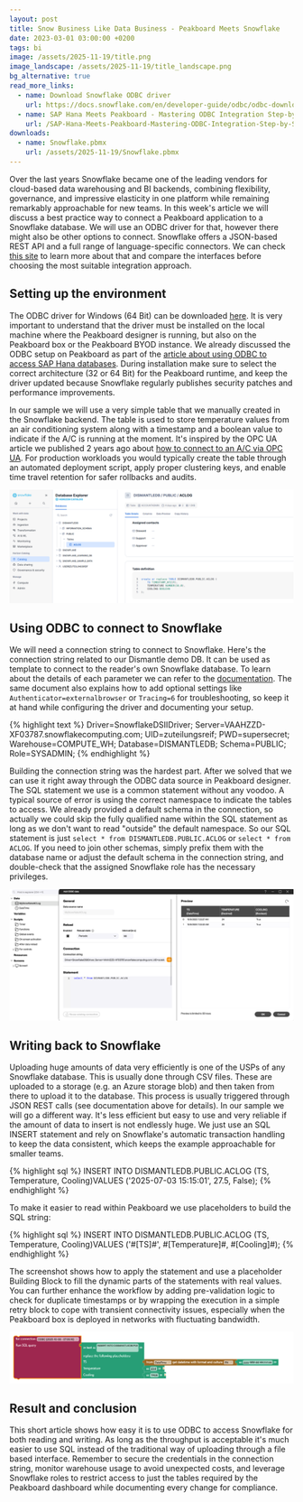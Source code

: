 ```yaml
---
layout: post
title: Snow Business Like Data Business - Peakboard Meets Snowflake
date: 2023-03-01 03:00:00 +0200
tags: bi 
image: /assets/2025-11-19/title.png
image_landscape: /assets/2025-11-19/title_landscape.png
bg_alternative: true
read_more_links:
  - name: Download Snowflake ODBC driver
    url: https://docs.snowflake.com/en/developer-guide/odbc/odbc-download
  - name: SAP Hana Meets Peakboard - Mastering ODBC Integration Step-by-Step
    url: /SAP-Hana-Meets-Peakboard-Mastering-ODBC-Integration-Step-by-Step.html
downloads:
  - name: Snowflake.pbmx
    url: /assets/2025-11-19/Snowflake.pbmx
---
```

Over the last years Snowflake became one of the leading vendors for cloud-based data warehousing and BI backends, combining flexibility, governance, and impressive elasticity in one platform while remaining remarkably approachable for new teams.
In this week's article we will discuss a best practice way to connect a Peakboard application to a Snowflake database. We will use an ODBC driver for that, however there might also be other options to connect. Snowflake offers a JSON-based REST API and a full range of language-specific connectors. We can check [this site](https://docs.snowflake.com/en/developer-guide/snowflake-rest-api/snowflake-rest-api) to learn more about that and compare the interfaces before choosing the most suitable integration approach.

## Setting up the environment

The ODBC driver for Windows (64 Bit) can be downloaded [here](https://docs.snowflake.com/en/developer-guide/odbc/odbc-download). It is very important to understand that the driver must be installed on the local machine where the Peakboard designer is running, but also on the Peakboard box or the Peakboard BYOD instance. We already discussed the ODBC setup on Peakboard as part of the [article about using ODBC to access SAP Hana databases](/SAP-Hana-Meets-Peakboard-Mastering-ODBC-Integration-Step-by-Step.html). During installation make sure to select the correct architecture (32 or 64 Bit) for the Peakboard runtime, and keep the driver updated because Snowflake regularly publishes security patches and performance improvements.

In our sample we will use a very simple table that we manually created in the Snowflake backend. The table is used to store temperature values from an air conditioning system along with a timestamp and a boolean value to indicate if the A/C is running at the moment. It's inspired by the OPC UA article we published 2 years ago about [how to connect to an A/C via OPC UA](https://how-to-dismantle-a-peakboard-box.com/OPC-UA-Basics-Calling-functions-in-OPC-UA-and-switch-the-AC-off.html). For production workloads you would typically create the table through an automated deployment script, apply proper clustering keys, and enable time travel retention for safer rollbacks and audits.

![image](/assets/2025-11-19/010.png)

## Using ODBC to connect to Snowflake

We will need a connection string to connect to Snowflake. Here's the connection string related to our Dismantle demo DB. It can be used as template to connect to the reader's own Snowflake database. To learn about the details of each parameter we can refer to the [documentation](https://docs.snowflake.com/en/developer-guide/odbc/odbc-parameters). The same document also explains how to add optional settings like `Authenticator=externalbrowser` or `Tracing=6` for troubleshooting, so keep it at hand while configuring the driver and documenting your setup.

{% highlight text %}
Driver=SnowflakeDSIIDriver; Server=VAAHZZD-XF03787.snowflakecomputing.com; UID=zuteilungsreif; PWD=supersecret; Warehouse=COMPUTE_WH; Database=DISMANTLEDB; Schema=PUBLIC; Role=SYSADMIN;
{% endhighlight %}

Building the connection string was the hardest part. After we solved that we can use it right away through the ODBC data source in Peakboard designer. The SQL statement we use is a common statement without any voodoo. A typical source of error is using the correct namespace to indicate the tables to access. We already provided a default schema in the connection, so actually we could skip the fully qualified name within the SQL statement as long as we don't want to read "outside" the default namespace. So our SQL statement is just `select * from DISMANTLEDB.PUBLIC.ACLOG` or `select * from ACLOG`. If you need to join other schemas, simply prefix them with the database name or adjust the default schema in the connection string, and double-check that the assigned Snowflake role has the necessary privileges.

![image](/assets/2025-11-19/020.png)

## Writing back to Snowflake

Uploading huge amounts of data very efficiently is one of the USPs of any Snowflake database. This is usually done through CSV files. These are uploaded to a storage (e.g. an Azure storage blob) and then taken from there to upload it to the database. This process is usually triggered through JSON REST calls (see documentation above for details). In our sample we will go a different way. It's less efficient but easy to use and very reliable if the amount of data to insert is not endlessly huge. We just use an SQL INSERT statement and rely on Snowflake's automatic transaction handling to keep the data consistent, which keeps the example approachable for smaller teams.

{% highlight sql %}
INSERT INTO DISMANTLEDB.PUBLIC.ACLOG (TS, Temperature, Cooling)VALUES    ('2025-07-03 15:15:01', 27.5, False);
{% endhighlight %}

To make it easier to read within Peakboard we use placeholders to build the SQL string:

{% highlight sql %}
INSERT INTO DISMANTLEDB.PUBLIC.ACLOG (TS, Temperature, Cooling)VALUES    ('#[TS]#', #[Temperature]#, #[Cooling]#);
{% endhighlight %}

The screenshot shows how to apply the statement and use a placeholder Building Block to fill the dynamic parts of the statements with real values. You can further enhance the workflow by adding pre-validation logic to check for duplicate timestamps or by wrapping the execution in a simple retry block to cope with transient connectivity issues, especially when the Peakboard box is deployed in networks with fluctuating bandwidth.

![image](/assets/2025-11-19/030.png)

## Result and conclusion

This short article shows how easy it is to use ODBC to access Snowflake for both reading and writing. As long as the throughput is acceptable it's much easier to use SQL instead of the traditional way of uploading through a file based interface. Remember to secure the credentials in the connection string, monitor warehouse usage to avoid unexpected costs, and leverage Snowflake roles to restrict access to just the tables required by the Peakboard dashboard while documenting every change for compliance.
 

